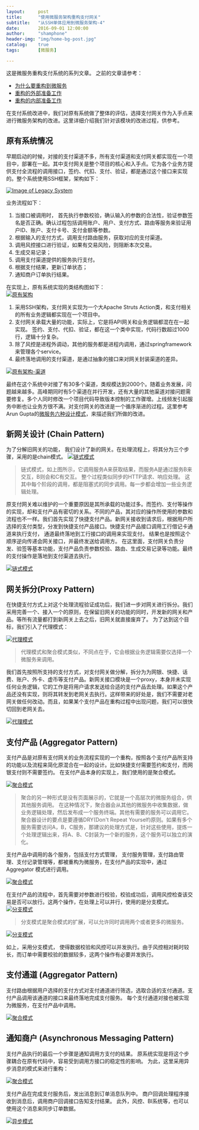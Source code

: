 ```yaml
---
layout:     post
title:      "使用微服务架构重构支付网关"
subtitle:   "从SSH单体应用到微服务架构-4"
date:       2016-09-01 12:00:00
author:     "shamphone"
header-img: "img/home-bg-post.jpg"
catalog:	true
tags:		[微服务]

---
```


这是微服务重构支付系统的系列文章。 之前的文章请参考：

- [为什么要重构到微服务](http://blog.lixf.cn/essay/2016/08/05/microservice-1/)
- [重构的外部准备工作](http://blog.lixf.cn/essay/2016/08/05/microservice-2/)
- [重构的内部准备工作](http://blog.lixf.cn/essay/2016/08/06/microservice-3/)

在支付系统改进中，我们对原有系统做了整体的评估，选择支付网关作为入手点来进行微服务架构的改进。这里详细介绍我们针对该模块的改进过程，供参考。 

## 原有系统情况

早期启动的时候，对接的支付渠道不多，所有支付渠道和支付网关都实现在一个项目中，部署在一起。其中支付网关是整个项目的核心和入手点。它为各个业务方提供支付全流程的调用接口，签约、代扣、支付、验证，都是通过这个接口来实现的。整个系统使用SSH框架，架构如下：

[![Image of Legacy System](http://blog.lixf.cn/img/in-post/arch-legacy.png)](http://blog.lixf.cn/img/in-post/arch-legacy.png)

业务流程如下：

1. 当接口被调用时， 首先执行参数校验，确认输入的参数的合法性，验证参数签名是否正确。确认过程包括调用账户、用户、支付方式、路由等服务来验证用户ID、账户、支付卡号、支付金额等参数。    
2. 根据输入的支付方式，调用支付路由服务，获取对应的支付渠道。   
3. 调用风控接口进行验证，如果有交易风险，则阻断本次交易。   
4. 生成交易记录；   
5. 调用支付渠道提供的服务执行支付。   
6. 根据支付结果，更新订单状态；  
7. 通知商户订单执行结果。   

在实现上，原有系统实现的类结构图如下：  
[![原有架构](http://blog.lixf.cn/img/in-post/gateway-legacy.jpg)](http://blog.lixf.cn/img/in-post/gateway-legacy.jpg)  

1. 采用SSH架构，支付网关实现为一个大Apache Struts Action类，和支付相关的所有业务逻辑都实现在一个项目中。   
2. 支付网关承载大量的功能，实际上，它是将API网关和业务逻辑都混在在一起实现。 签约、支付、代扣、验证，都在这一个类中实现，代码行数超过1000行，逻辑十分复杂。 
3. 除了风控是进程外调动，其他的服务都是进程内调用，通过springframework来管理各个service。
4. 最终落地调用的支付渠道，是通过抽象的接口来对网关封装渠道的差异。 

[![原有架构-渠道](http://blog.lixf.cn/img/in-post/gateway-channels.jpg)](http://blog.lixf.cn/img/in-post/gateway-channels.jpg)  

最终在这个系统中对接了有30多个渠道，类规模达到2000个。随着业务发展，问题越来越多。高峰期同时有5个渠道在并行开发，还有大量的其他渠道对接问题需要修复。多个人同时修改一个项目代码导致版本控制的工作骤增。上线频发引起服务中断也让业务方很不满。对支付网关的改进是一个循序渐进的过程。这里参考Arun Gupta的[微服务六种设计模式](https://www.javacodegeeks.com/2015/04/microservice-design-patterns.html)，来描述我们所做的改进。 

## 新网关设计 (Chain Pattern)

为了分解旧网关的功能， 我们设计了新的网关。在处理流程上，将其分为三个步骤，采用的是chain模式。 
[![链式模式](http://blog.lixf.cn/img/in-post/pattern-chain.png)](http://blog.lixf.cn/img/in-post/pattern-chain.png)  

> 链式模式，如上图所示，它调用服务A来获取结果，而服务A是通过服务B来交互，B则会和C有交互。 整个过程类似同步的HTTP请求、响应处理。 这其中每个阶段的调用，都是阻塞式的同步调用。每一步都会增加一些业务逻辑处理。 

原支付网关难以维护的一个重要原因是其所承载的功能过多。而签约、支付等操作的实现，却和支付产品有密切的关系。不同的产品，其对应的操作所使用的参数和流程也不一样。我们首先实现了快捷支付产品。新网关接收到请求后，根据用户所选择的支付类型，分发到快捷支付产品接口。快捷支付产品接口调用工行借记卡通道来执行支付， 通道最终落地到工行接口的调用来实现支付。 结果也是按照这个顺序逆向传递会网关接口，并最终发送给调用方。 在这里面，支付网关负责分发、验签等基本功能，支付产品负责参数校验、路由、生成交易记录等功能。最终的支付操作是落地到支付渠道去执行。 

[![链式模式](http://blog.lixf.cn/img/in-post/gateway-chain.jpg)](http://blog.lixf.cn/img/in-post/gateway-chain.jpg)

## 网关拆分(Proxy Pattern)

在快捷支付方式上对这个处理流程验证成功后，我们进一步对网关进行拆分。我们采用完善一个、接入一个的原则，在保留旧网关的功能的同时，开发新的网关和产品。等所有流量都打到新网关上去之后，旧网关就直接废弃了。 为了达到这个目标，我们引入了代理模式：

[![代理模式](http://blog.lixf.cn/img/in-post/pattern-proxy.png)](http://blog.lixf.cn/img/in-post/pattern-proxy.png)  

> 代理模式和聚合模式类似，不同点在于，它会根据业务逻辑需要仅选择一个微服务来调用。

我们首先按照所支持的支付方式，对支付网关做分解，拆分为为网银、快捷、话费、账户、外卡、虚币等支付产品。新网关接口模块是一个proxy，本身并未实现任何业务逻辑，它的工作是将用户请求发送给合适的支付产品去处理。如果这个产品还没有实现，则将其转发到老网关去执行。这样带来的好处是，我们不需要对老网关做任何改动。而且，如果某个支付产品在重构过程中出现问题，我们可以很快切回到老网关去。 

[![代理模式](http://blog.lixf.cn/img/in-post/gateway-proxy.jpg)](http://blog.lixf.cn/img/in-post/gateway-proxy.jpg)

## 支付产品 (Aggregator Pattern)

支付产品是对原有支付网关的业务流程实现的一个重构，按照各个支付产品所支持的功能以及流程来简化原混合在一起的设计。比如快捷支付需要签约和支付，而网银支付则不需要签约。 在支付产品本身的实现上，我们使用的是聚合模式。 

[![聚合模式](http://blog.lixf.cn/img/in-post/pattern-aggregator.png)](http://blog.lixf.cn/img/in-post/pattern-aggregator.png)  

>  聚合的另一种形式是没有页面展示的，它就是一个高层次的微服务组合，供其他服务调用。 在这种情况下，聚合器会从其他的微服务中收集数据，做业务逻辑处理，然后发布成一个服务终端。其他有需要的服务可以调用它。 聚合器设计的要点是要遵循DRY(Don't Repeat Yourself)原则。如果有多个服务需要访问A，B，C服务，那建议的处理方式是，针对这些使用，提炼一个处理逻辑出来，将A、B、C封装为一个新的服务，这个服务可以独立的演化。

支付产品中调用的各个服务，包括支付方式管理， 支付服务管理，支付路由管理、支付记录管理等，都被重构为微服务，在支付产品的实现中，通过Aggregator 模式进行调用。

[![聚合模式](http://blog.lixf.cn/img/in-post/gateway-aggregator.jpg)](http://blog.lixf.cn/img/in-post/gateway-aggregator.jpg)  

在支付产品的流程中，首先需要对参数进行校验，校验成功后，调用风控检查该交易是否可以放行。这两个操作，在处理上可以并行，使用的是分支模式。 
[![分支模式](http://blog.lixf.cn/img/in-post/pattern-branch.png)](http://blog.lixf.cn/img/in-post/pattern-branch.png)  

> 分支模式是聚合模式的扩展，可以允许同时调用两个或者更多的微服务。 

[![分支模式](http://blog.lixf.cn/img/in-post/gateway-branch.jpg)](http://blog.lixf.cn/img/in-post/gateway-branch.png)  

如上，采用分支模式， 使得数据校验和风控可以并发执行。由于风控相对耗时较长，而订单中需要校验的数据较多，这两个操作有必要并发执行。 

## 支付通道 (Aggregator Pattern) 

支付路由根据用户选择的支付方式对支付通道进行筛选，选取合适的支付通道。支付产品调用该通道的接口来最终落地完成支付服务。 每个支付通道对接也被实现为微服务，在支付产品中调用。 

[![聚合模式](http://blog.lixf.cn/img/in-post/gateway-agg-channels.jpg)](http://blog.lixf.cn/img/in-post/gateway-agg-channels.jpg)  

## 通知商户 (Asynchronous Messaging Pattern)

支付产品执行的最后一个步骤是通知调用方支付的结果。 原系统实现是将这个步骤耦合在原有代码中，容易受到调用方接口的稳定性的影响。 为此，这里采用异步消息的模式来进行重构：

[![聚合模式](http://blog.lixf.cn/img/in-post/pattern-messaging.png)](http://blog.lixf.cn/img/in-post/pattern-messaging.png)  

支付产品在完成支付服务后，发出消息到订单消息队列中。 商户回调处理程序接收到消息后，调用商户回调接口告知支付结果。 此外，风控、BI系统等，也可以使用这个消息来同步订单数据。 

[![异步模式](http://blog.lixf.cn/img/in-post/gateway-messaging.jpg)](http://blog.lixf.cn/img/in-post/gateway-messaging.jpg)  